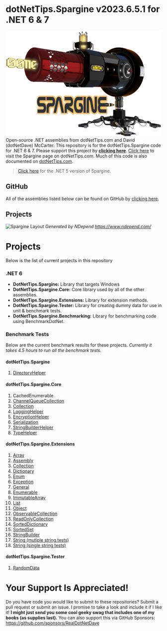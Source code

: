 # dotNetTips.Spargine v2023.6.5.1 for .NET 6 & 7
![](docs/graphics/dotNetTips-Spargine-Logo.jpg)
Open-source .NET assemblies from dotNetTips.com and David (dotNetDave) McCarter. 
This repository is for the dotNetTips.Spargine code for .NET 6 & 7. Please support this project by <a href="https://github.com/sponsors/RealDotNetDave" target="_blank">**clicking here**</a>. 
<a href="https://dotnettips.wordpress.com/spargine/" target="_blank">Click here</a> to visit the Spargine page on dotNetTips.com. Much of this code is also documented on <a href="https://dotnettips.wordpress.com/category/open-source/spargine/" target="_blank">dotNetTips.com</a>.

> <a href="README-5.md" target="_blank">Click here</a> for the .NET 5 version of Spargine.

## GitHub
All of the assemblies listed below can be found on GitHub by <a href="https://www.nuget.org/profiles/davidmccarter" target="_blank">clicking here</a>.

## Projects
![Spargine Layout](docs/graphics/Spargine.6.svg)
*Generated by NDepend <a href="https://www.ndepend.com/" target="_blank">https://www.ndepend.com/</a>*
# Projects
Below is the list of current projects in this repository
### .NET 6
*  	**DotNetTips.Spargine:** Library that targets Windows
*   **DotNetTips.Spargine.Core:** Core library used by all of the other assemblies.
*   **DotNetTips.Spargine.Extensions:** Library for extension methods.
*   **DotNetTips.Spargine.Tester:** Library for creating dummy data for use in unit & benchmark tests.
*   **DotNetTips.Spargine.Benchmarking:** Library for benchmarking code using BenchmarkDotNet.
### Benchmark Tests
Below are the current benchmark results for these projects. *Currently it takes 4.5 hours to run all the benchmark tests.*
#### dotNetTips.Spargine
1. <a href="https://github.com/RealDotNetDave/dotNetTips.Spargine/blob/main/docs/Benchmark%20Results/6/DotNetTips.Spargine.BenchmarkTests.IO.DirectoryHelperBenchmark-report-github.md" target="_blank">DirectoryHelper</a>
#### dotNetTips.Spargine.Core
1. CachedEnumerable
2. <a href="https://github.com/RealDotNetDave/dotNetTips.Spargine/blob/main/docs/Benchmark%20Results/6/DotNetTips.Spargine.Core.BenchmarkTests.Collections.Threading.ChannelQueueCollectionBenchmark-report-github.md" target="_blank">ChannelQueueCollection</a>
2. <a href="https://github.com/RealDotNetDave/dotNetTips.Spargine/blob/main/docs/Benchmark%20Results/6/DotNetTips.Spargine.Core.BenchmarkTests.Collections.CollectionCollectionBenchmark-report-github.md" target="_blank">Collection</a>
2. <a href="https://github.com/RealDotNetDave/dotNetTips.Spargine/blob/main/docs/Benchmark%20Results/6/DotNetTips.Spargine.Core.BenchmarkTests.Logging.LoggingBenchmark-report-github.md" target="_blank">LoggingHelper</a>
3. <a href="https://github.com/RealDotNetDave/dotNetTips.Spargine/blob/main/docs/Benchmark%20Results/6/DotNetTips.Spargine.Core.BenchmarkTests.Security.EncryptionHelperBenchmark-report-github.md" target="_blank">EncryptionHelper</a>
3. <a href="https://github.com/RealDotNetDave/dotNetTips.Spargine/blob/main/docs/Benchmark%20Results/6/DotNetTips.Spargine.Core.BenchmarkTests.Serialization.SerializationBenchmark-report-github.md" target="_blank">Serialization</a>
3. <a href="https://github.com/RealDotNetDave/dotNetTips.Spargine/blob/main/docs/Benchmark%20Results/6/DotNetTips.Spargine.Core.BenchmarkTests.StringBuilderHelperCounterBenchmark-report-github.md" target="_blank">StringBuilderHelper</a>
4. <a href="https://github.com/RealDotNetDave/dotNetTips.Spargine/blob/main/docs/Benchmark%20Results/6/DotNetTips.Spargine.Core.BenchmarkTests.TypeHelperBenchmark-report-github.md" target="_blank">TypeHelper</a>

#### dotNetTips.Spargine.Extensions
1. <a href="https://github.com/RealDotNetDave/dotNetTips.Spargine/blob/main/docs/Benchmark%20Results/6/DotNetTips.Spargine.Extensions.BenchmarkTests.ArrayExtensionsCollectionBenchmark-report-github.md" target="_blank">Array</a>
1. <a href="https://github.com/RealDotNetDave/dotNetTips.Spargine/blob/main/docs/Benchmark%20Results/6/DotNetTips.Spargine.Extensions.BenchmarkTests.Extensions.AssemblyExtensionsBenchmark-report-github.md" target="_blank">Assembly</a>
3. <a href="https://github.com/RealDotNetDave/dotNetTips.Spargine/blob/main/docs/Benchmark%20Results/6/DotNetTips.Spargine.Extensions.BenchmarkTests.CollectionExtensionsCollectionBenchmark-report-github.md" target="_blank">Collection</a>
4. <a href="https://github.com/RealDotNetDave/dotNetTips.Spargine/blob/main/docs/Benchmark%20Results/6/DotNetTips.Spargine.Extensions.BenchmarkTests.DictionaryExtensionsCollectionBenchmark-report-github.md" target="_blank">Dictionary</a>
5. <a href="https://github.com/RealDotNetDave/dotNetTips.Spargine/blob/main/docs/Benchmark%20Results/6/DotNetTips.Spargine.Extensions.BenchmarkTests.EnumExtensionsBenchmark-report-github.md" target="_blank">Enum</a>
7. <a href="https://github.com/RealDotNetDave/dotNetTips.Spargine/blob/main/docs/Benchmark%20Results/6/DotNetTips.Spargine.Extensions.BenchmarkTests.ExceptionExtensionsBenchmark-report-github.md" target="_blank">Exception</a>
7. <a href="https://github.com/RealDotNetDave/dotNetTips.Spargine/blob/main/docs/Benchmark%20Results/6/DotNetTips.Spargine.Extensions.BenchmarkTests.GeneralBenchmark-report-github.md" target="_blank">General</a>
6. <a href="https://github.com/RealDotNetDave/dotNetTips.Spargine/blob/main/docs/Benchmark%20Results/6/DotNetTips.Spargine.Extensions.BenchmarkTests.EnumerableExtensionsCollectionBenchmark-report-github.md" target="_blank">Enumerable</a>
6. <a href="https://github.com/RealDotNetDave/dotNetTips.Spargine/blob/main/docs/Benchmark%20Results/6/DotNetTips.Spargine.Extensions.BenchmarkTests.ImmutableArrayExtensionsBenchmark-report-github.md" target="_blank">ImmutableArray</a>
8. <a href="https://github.com/RealDotNetDave/dotNetTips.Spargine/blob/main/docs/Benchmark%20Results/6/DotNetTips.Spargine.Extensions.BenchmarkTests.ListExtensionsCollectionBenchmark-report-github.md" target="_blank">List</a>
9. <a href="https://github.com/RealDotNetDave/dotNetTips.Spargine/blob/main/docs/Benchmark%20Results/6/DotNetTips.Spargine.Extensions.BenchmarkTests.ObjectExtensionsBenchmark-report-github.md" target="_blank">Object</a>
9. <a href="https://github.com/RealDotNetDave/dotNetTips.Spargine/blob/main/docs/Benchmark%20Results/6/DotNetTips.Spargine.Extensions.BenchmarkTests.ObservableCollectionExtensionsCollectionBenchmark-report-github.md" target="_blank">ObservableCollection</a>
9. <a href="https://github.com/RealDotNetDave/dotNetTips.Spargine/blob/main/docs/Benchmark%20Results/6/DotNetTips.Spargine.Extensions.BenchmarkTests.ReadOnlyCollectionBenchmark-report-github.md" target="_blank">ReadOnlyCollection</a>
9. <a href="https://github.com/RealDotNetDave/dotNetTips.Spargine/blob/main/docs/Benchmark%20Results/6/DotNetTips.Spargine.Extensions.BenchmarkTests.SortedDictionaryExtensionsBenchmark-report-github.md" target="_blank">SortedDictionary</a>
9. <a href="https://github.com/RealDotNetDave/dotNetTips.Spargine/blob/main/docs/Benchmark%20Results/6/DotNetTips.Spargine.Extensions.BenchmarkTests.SortedSetCollectionBenchmark-report-github.md" target="_blank">SortedSet</a>
10. <a href="https://github.com/RealDotNetDave/dotNetTips.Spargine/blob/main/docs/Benchmark%20Results/6/DotNetTips.Spargine.Extensions.BenchmarkTests.StringBuilderExtensionsCounterBenchmark-report-github.md" target="_blank">StringBuilder</a>
11. <a href="https://github.com/RealDotNetDave/dotNetTips.Spargine/blob/main/docs/Benchmark%20Results/6/DotNetTips.Spargine.Extensions.BenchmarkTests.StringExtensionsCounterBenchmark-report-github.md" target="_blank">String (mutiple string tests)</a>
12. <a href="https://github.com/RealDotNetDave/dotNetTips.Spargine/blob/main/docs/Benchmark%20Results/6/DotNetTips.Spargine.Extensions.BenchmarkTests.StringExtensionsBenchmark-report-github.md" target="_blank">String (single string tests)</a>
#### dotNetTips.Spargine.Tester
1. <a href="https://github.com/RealDotNetDave/dotNetTips.Spargine/blob/main/docs/Benchmark%20Results/6/DotNetTips.Spargine.Extensions.BenchmarkTests.Tester.RandomDataBenchmark-report-github.md" target="_blank">RandomData</a>
# Your Support Is Appreciated!
Do you have code you would like to submit to these repositories? Submit a pull request or submit an issue. I promise to take a look and include it if I like it! **I might just send you some cool geeky swag that includes one of my books (as supplies last).** You can also support this via GitHub Sponsors: <a href="https://github.com/sponsors/RealDotNetDave" target="_blank">https://github.com/sponsors/RealDotNetDave</a>
